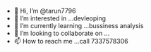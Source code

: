 - 👋 Hi, I’m @tarun7796
- 👀 I’m interested in ...devleoping
- 🌱 I’m currently learning ...bussiness analysis
- 💞️ I’m looking to collaborate on ...
- 📫 How to reach me ...call 7337578306

<!---
tarun7796/tarun7796 is a ✨ special ✨ repository because its `README.md` (this file) appears on your GitHub profile.
You can click the Preview link to take a look at your changes.
--->
